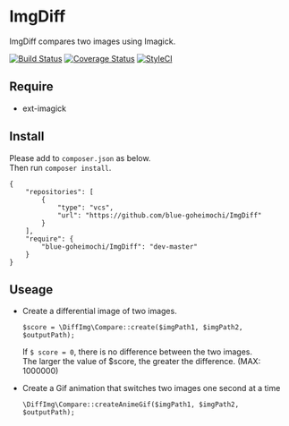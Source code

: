 # ImgDiff

ImgDiff compares two images using Imagick.

[![Build Status](https://travis-ci.org/blue-goheimochi/diff-img.svg?branch=develop
)](https://travis-ci.org/blue-goheimochi/diff-img)
[![Coverage Status](https://coveralls.io/repos/github/blue-goheimochi/diff-img/badge.svg?branch=develop)](https://coveralls.io/github/blue-goheimochi/diff-img?branch=develop)
[![StyleCI](https://styleci.io/repos/80089703/shield?branch=develop)](https://styleci.io/repos/80089703)

## Require

* ext-imagick

## Install

Please add to `composer.json` as below.  
Then run `composer install`.

    {
        "repositories": [
            {
                "type": "vcs",
                "url": "https://github.com/blue-goheimochi/ImgDiff"
            }
        ],
        "require": {
            "blue-goheimochi/ImgDiff": "dev-master"
        }
    }

## Useage

* Create a differential image of two images.
    ```
    $score = \DiffImg\Compare::create($imgPath1, $imgPath2, $outputPath);
    ```
  If `$ score = 0`, there is no difference between the two images.  
  The larger the value of $score, the greater the difference. (MAX: 1000000)
  
* Create a Gif animation that switches two images one second at a time
    ```
    \DiffImg\Compare::createAnimeGif($imgPath1, $imgPath2, $outputPath);
    ```
